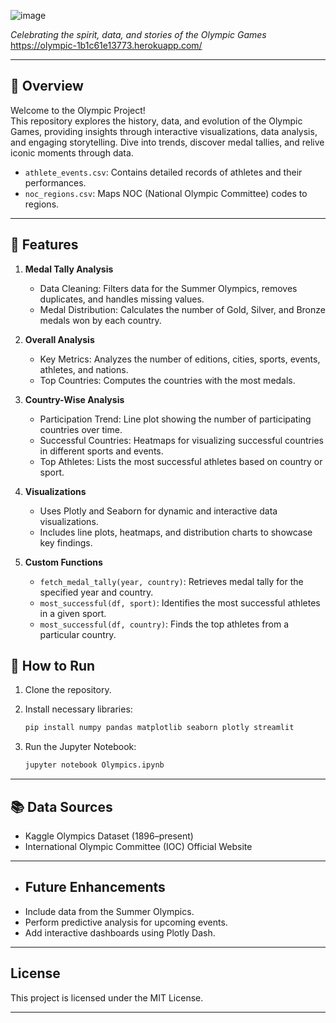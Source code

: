   ![image](https://github.com/user-attachments/assets/c5b3d7ee-0435-4441-a232-3db1d4c9f6f6)



  *Celebrating the spirit, data, and stories of the Olympic Games*
  https://olympic-1b1c61e13773.herokuapp.com/

---

## 🏅 Overview

Welcome to the Olympic Project!  
This repository explores the history, data, and evolution of the Olympic Games, providing insights through interactive visualizations, data analysis, and engaging storytelling. Dive into trends, discover medal tallies, and relive iconic moments through data.

* `athlete_events.csv`: Contains detailed records of athletes and their performances.
* `noc_regions.csv`: Maps NOC (National Olympic Committee) codes to regions.

---

## 🌟 Features

1. **Medal Tally Analysis**

   * Data Cleaning: Filters data for the Summer Olympics, removes duplicates, and handles missing values.
   * Medal Distribution: Calculates the number of Gold, Silver, and Bronze medals won by each country.

2. **Overall Analysis**

   * Key Metrics: Analyzes the number of editions, cities, sports, events, athletes, and nations.
   * Top Countries: Computes the countries with the most medals.

3. **Country-Wise Analysis**

   * Participation Trend: Line plot showing the number of participating countries over time.
   * Successful Countries: Heatmaps for visualizing successful countries in different sports and events.
   * Top Athletes: Lists the most successful athletes based on country or sport.

4. **Visualizations**

   * Uses Plotly and Seaborn for dynamic and interactive data visualizations.
   * Includes line plots, heatmaps, and distribution charts to showcase key findings.

5. **Custom Functions**

   * `fetch_medal_tally(year, country)`: Retrieves medal tally for the specified year and country.
   * `most_successful(df, sport)`: Identifies the most successful athletes in a given sport.
   * `most_successful(df, country)`: Finds the top athletes from a particular country.

## 🚀 How to Run

1. Clone the repository.
2. Install necessary libraries:

   ```bash
   pip install numpy pandas matplotlib seaborn plotly streamlit
   ```
3. Run the Jupyter Notebook:

   ```bash
   jupyter notebook Olympics.ipynb
   ```

---


## 📚 Data Sources

- Kaggle Olympics Dataset (1896–present)
- International Olympic Committee (IOC) Official Website

---


- ## Future Enhancements

* Include data from the Summer Olympics.
* Perform predictive analysis for upcoming events.
* Add interactive dashboards using Plotly Dash.


---


## License

This project is licensed under the MIT License.

---


